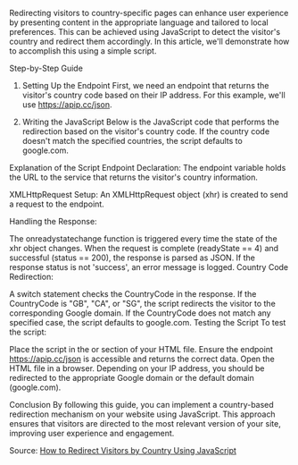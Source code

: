 Redirecting visitors to country-specific pages can enhance user experience by presenting content in the appropriate language and tailored to local preferences. This can be achieved using JavaScript to detect the visitor's country and redirect them accordingly. In this article, we'll demonstrate how to accomplish this using a simple script.

Step-by-Step Guide
1. Setting Up the Endpoint
First, we need an endpoint that returns the visitor's country code based on their IP address. For this example, we'll use https://apip.cc/json.

2. Writing the JavaScript
Below is the JavaScript code that performs the redirection based on the visitor's country code. If the country code doesn't match the specified countries, the script defaults to google.com.


<script>
var endpoint = 'https://apip.cc/json';
var xhr = new XMLHttpRequest();
xhr.onreadystatechange = function() {
    if (this.readyState == 4 && this.status == 200) {
        var response = JSON.parse(this.responseText);
        if(response.status !== 'success') {
            console.log('Query failed: ' + response.message);
            return;
        }
        // Redirect based on the country code
        switch(response.CountryCode) {
            case "GB":
                window.location.replace("https://google.co.uk/");
                break;
            case "CA":
                window.location.replace("https://google.ca/");
                break;
            case "SG":
                window.location.replace("https://google.com.sg/");
                break;
            default:
                window.location.replace("https://google.com/");
        }
    }
};
xhr.open('GET', endpoint, true);
xhr.send();
</script>


Explanation of the Script
Endpoint Declaration: The endpoint variable holds the URL to the service that returns the visitor's country information.

XMLHttpRequest Setup: An XMLHttpRequest object (xhr) is created to send a request to the endpoint.

Handling the Response:

The onreadystatechange function is triggered every time the state of the xhr object changes.
When the request is complete (readyState == 4) and successful (status == 200), the response is parsed as JSON.
If the response status is not 'success', an error message is logged.
Country Code Redirection:

A switch statement checks the CountryCode in the response.
If the CountryCode is "GB", "CA", or "SG", the script redirects the visitor to the corresponding Google domain.
If the CountryCode does not match any specified case, the script defaults to google.com.
Testing the Script
To test the script:

Place the script in the <head> or <body> section of your HTML file.
Ensure the endpoint https://apip.cc/json is accessible and returns the correct data.
Open the HTML file in a browser. Depending on your IP address, you should be redirected to the appropriate Google domain or the default domain (google.com).

Conclusion
By following this guide, you can implement a country-based redirection mechanism on your website using JavaScript. This approach ensures that visitors are directed to the most relevant version of your site, improving user experience and engagement.

Source: <a href="https://apip.cc/redirect-visitors-by-country-using-javascript.html">How to Redirect Visitors by Country Using JavaScript</a>

